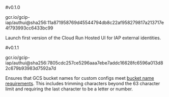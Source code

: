 
#v0.1.0

gcr.io/gcip-iap/authui@sha256:11a871958769d45544794db8c22af958279817a213717e4f793993cc6433bc99

Launch first version of the Cloud Run Hosted UI for IAP external identities.

#v0.1.1

gcr.io/gcip-iap/authui@sha256:7805cdc257ce5296aaa7ebe7addc16628fc6596a013d82c679b93983d7592a7d

Ensures that GCS bucket names for custom configs meet [bucket name requirements](https://cloud.google.com/storage/docs/naming-buckets#requirements).
This includes trimming characters beyond the 63 character limit and requiring the last character to be a letter or number.

